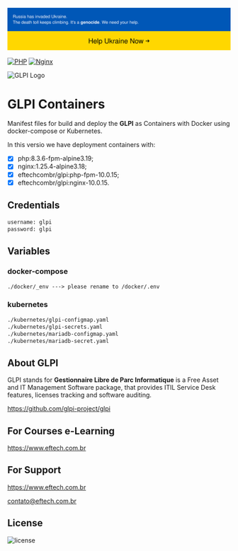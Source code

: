 
[![Stand With Ukraine](https://raw.githubusercontent.com/vshymanskyy/StandWithUkraine/main/banner2-direct.svg)](https://stand-with-ukraine.pp.ua)

[![PHP](https://github.com/eftechcombr/glpi/actions/workflows/docker-publish-php-fpm.yml/badge.svg?branch=10.0.15)](https://github.com/eftechcombr/glpi/actions/workflows/docker-publish-php-fpm.yml)
[![Nginx](https://github.com/eftechcombr/glpi/actions/workflows/docker-publish-nginx.yml/badge.svg?branch=10.0.15)](https://github.com/eftechcombr/glpi/actions/workflows/docker-publish-nginx.yml)

![GLPI Logo](https://raw.githubusercontent.com/glpi-project/glpi/master/pics/logos/logo-GLPI-250-black.png)

# GLPI Containers 

Manifest files for build and deploy the **GLPI** as Containers with Docker using docker-compose or Kubernetes.

In this versio we have deployment containers with: 
- [x] php:8.3.6-fpm-alpine3.19; 
- [x] nginx:1.25.4-alpine3.18; 
- [x] eftechcombr/glpi:php-fpm-10.0.15;
- [x] eftechcombr/glpi:nginx-10.0.15. 

## Credentials

    username: glpi
    password: glpi

## Variables

### docker-compose 

    ./docker/_env ---> please rename to /docker/.env


### kubernetes

    ./kubernetes/glpi-configmap.yaml
    ./kubernetes/glpi-secrets.yaml
    ./kubernetes/mariadb-configmap.yaml
    ./kubernetes/mariadb-secret.yaml 
    


## About GLPI

GLPI stands for **Gestionnaire Libre de Parc Informatique** is a Free Asset and IT Management Software package, that provides ITIL Service Desk features, licenses tracking and software auditing.

https://github.com/glpi-project/glpi



## For Courses e-Learning

https://www.eftech.com.br


## For Support 

https://www.eftech.com.br
    
contato@eftech.com.br


## License

![license](https://img.shields.io/github/license/glpi-project/glpi.svg)

